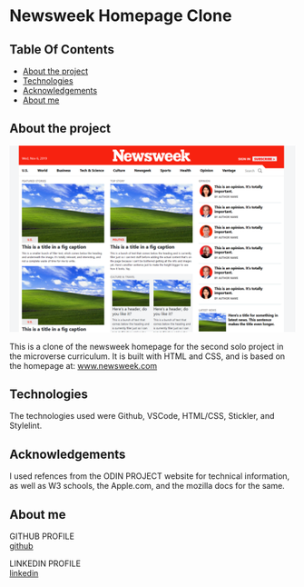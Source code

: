 # Newsweek Homepage Clone
## Table Of Contents

* [About the project](#about-the-project)
* [Technologies](#technologies)
* [Acknowledgements](#acknowledgements)
* [About me](#about-me)


## About the project

![Screenshot Image](./css/images/screenshot.PNG)

This is a clone of the newsweek homepage for the second solo project in the microverse curriculum. It is built with HTML and CSS, and is based on the homepage at: www.newsweek.com

## Technologies
<!--Add more technologies HERE-->
The technologies used were Github, VSCode, HTML/CSS, Stickler, and Stylelint.

## Acknowledgements

I used refences from the ODIN PROJECT website for technical information, as well as W3 schools, the Apple.com, and the mozilla docs for the same.

## About me

GITHUB PROFILE <br>
[github](https://github.com/HeyItsGwen)

LINKEDIN PROFILE <br>
[linkedin](https://www.linkedin.com/in/gwen-hey-642109191/)
